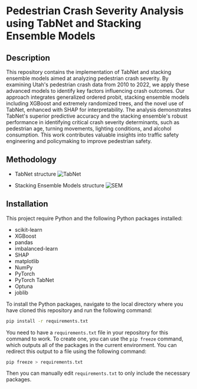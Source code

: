 # Pedestrian Crash Severity Analysis using TabNet and Stacking Ensemble Models

## Description
This repository contains the implementation of TabNet and stacking ensemble models aimed at analyzing pedestrian crash severity. By examining Utah's pedestrian crash data from 2010 to 2022, we apply these advanced models to identify key factors influencing crash outcomes. Our approach integrates generalized ordered probit, stacking ensemble models including XGBoost and extremely randomized trees, and the novel use of TabNet, enhanced with SHAP for interpretability. The analysis demonstrates TabNet's superior predictive accuracy and the stacking ensemble's robust performance in identifying critical crash severity determinants, such as pedestrian age, turning movements, lighting conditions, and alcohol consumption. This work contributes valuable insights into traffic safety engineering and policymaking to improve pedestrian safety.

## Methodology
- TabNet structure
![TabNet](https://github.com/pozapas/PedCrashAIM/blob/main/Pedsafety%20-%20TabNet.png)

- Stacking Ensemble Models structure
![SEM](https://github.com/pozapas/PedCrashAIM/blob/main/Pedsafety%20-%20Stacking.png)

## Installation
This project require Python and the following Python packages installed:
- scikit-learn
- XGBoost
- pandas
- imbalanced-learn
- SHAP
- matplotlib
- NumPy
- PyTorch
- PyTorch TabNet
- Optuna
- joblib
  
To install the Python packages, navigate to the local directory where you have cloned this repository and run the following command:
```bash
pip install -r requirements.txt
```
You need to have a `requirements.txt` file in your repository for this command to work. To create one, you can use the `pip freeze` command, which outputs all of the packages in the current environment. You can redirect this output to a file using the following command:
```bash
pip freeze > requirements.txt
```
Then you can manually edit `requirements.txt` to only include the necessary packages.
